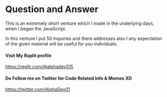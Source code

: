 # Question and Answer

This is an extremely short venture which I made in the underlying days, when I began the JavaScript.

In this venture I put 50 Inquiries and there addresses also I any expectation of the given material will be useful for you individuals.

#### Visit My Raplit profile

<https://replit.com/@alphadev515>

#### Do Follow me on Twitter for Code Related Info & Memes XD

<https://twitter.com/AlphaDev01>
